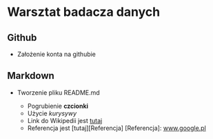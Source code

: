 # Warsztat badacza danych
## Github
* Założenie konta na githubie
## Markdown
* Tworzenie pliku README.md

  * Pogrubienie **czcionki**
  * Użycie _kurysywy_
  * Link do Wikipedii jest [tutaj](www.wikipedia.org)
  * Referencja jest [tutaj][Referencja]
  [Referencja]: www.google.pl
